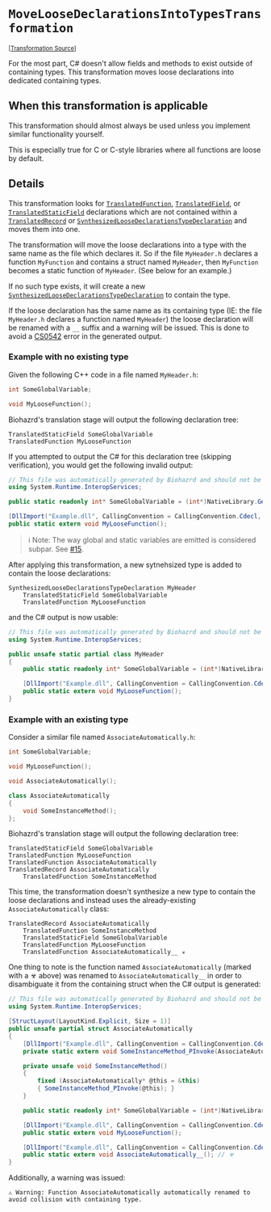 `MoveLooseDeclarationsIntoTypesTransformation`
===================================================================================================

<small>\[[Transformation Source](../../Biohazrd.CSharp/#Transformations/MoveLooseDeclarationsIntoTypesTransformation.cs)\]</small>

For the most part, C# doesn't allow fields and methods to exist outside of containing types. This transformation moves loose declarations into dedicated containing types.

## When this transformation is applicable

This transformation should almost always be used unless you implement similar functionality yourself.

This is especially true for C or C-style libraries where all functions are loose by default.

## Details

This transformation looks for [`TranslatedFunction`](../BuiltInDeclarations/TranslatedFunction.md), [`TranslatedField`](../BuiltInDeclarations/TranslatedField.md), or [`TranslatedStaticField`](../BuiltInDeclarations/TranslatedStaticField.md) declarations which are not contained within a [`TranslatedRecord`](../BuiltInDeclarations/TranslatedRecord.md) or [`SynthesizedLooseDeclarationsTypeDeclaration`](../BuiltInDeclarations/SynthesizedLooseDeclarationsTypeDeclaration.md) and moves them into one.

The transformation will move the loose declarations into a type with the same name as the file which declares it. So if the file `MyHeader.h` declares a function `MyFunction` and contains a struct named `MyHeader`, then `MyFunction` becomes a static function of `MyHeader`. (See below for an example.)

If no such type exists, it will create a new [`SynthesizedLooseDeclarationsTypeDeclaration`](../BuiltInDeclarations/SynthesizedLooseDeclarationsTypeDeclaration.md) to contain the type.

If the loose declaration has the same name as its containing type (IE: the file `MyHeader.h` declares a function named `MyHeader`) the loose declaration will be renamed with a `__` suffix and a warning will be issued. This is done to avoid a [CS0542](https://docs.microsoft.com/en-us/dotnet/csharp/misc/cs0542) error in the generated output.

### Example with no existing type

Given the following C++ code in a file named `MyHeader.h`:

```cpp
int SomeGlobalVariable;

void MyLooseFunction();
```

Biohazrd's translation stage will output the following declaration tree:

```
TranslatedStaticField SomeGlobalVariable
TranslatedFunction MyLooseFunction
```

If you attempted to output the C# for this declaration tree (skipping verification), you would get the following invalid output:

```csharp
// This file was automatically generated by Biohazrd and should not be modified by hand!
using System.Runtime.InteropServices;

public static readonly int* SomeGlobalVariable = (int*)NativeLibrary.GetExport(NativeLibrary.Load("TODO.dll"), "?SomeGlobalVariable@@3HA");

[DllImport("Example.dll", CallingConvention = CallingConvention.Cdecl, EntryPoint = "?MyLooseFunction@@YAXXZ", ExactSpelling = true)]
public static extern void MyLooseFunction();
```

> ℹ Note: The way global and static variables are emitted is considered subpar. See [#15](https://github.com/InfectedLibraries/Biohazrd/issues/15).

After applying this transformation, a new sytnehsized type is added to contain the loose declarations:

```
SynthesizedLooseDeclarationsTypeDeclaration MyHeader
    TranslatedStaticField SomeGlobalVariable
    TranslatedFunction MyLooseFunction
```

and the C# output is now usable:

```csharp
// This file was automatically generated by Biohazrd and should not be modified by hand!
using System.Runtime.InteropServices;

public unsafe static partial class MyHeader
{
    public static readonly int* SomeGlobalVariable = (int*)NativeLibrary.GetExport(NativeLibrary.Load("Example.dll"), "?SomeGlobalVariable@@3HA");

    [DllImport("Example.dll", CallingConvention = CallingConvention.Cdecl, EntryPoint = "?MyLooseFunction@@YAXXZ", ExactSpelling = true)]
    public static extern void MyLooseFunction();
}
```

### Example with an existing type

Consider a similar file named `AssociateAutomatically.h`:

```cpp
int SomeGlobalVariable;

void MyLooseFunction();

void AssociateAutomatically();

class AssociateAutomatically
{
    void SomeInstanceMethod();
};
```

Biohazrd's translation stage will output the following declaration tree:

```
TranslatedStaticField SomeGlobalVariable
TranslatedFunction MyLooseFunction
TranslatedFunction AssociateAutomatically
TranslatedRecord AssociateAutomatically
    TranslatedFunction SomeInstanceMethod
```

This time, the transformation doesn't synthesize a new type to contain the loose declarations and instead uses the already-existing `AssociateAutomatically` class:

```
TranslatedRecord AssociateAutomatically
    TranslatedFunction SomeInstanceMethod
    TranslatedStaticField SomeGlobalVariable
    TranslatedFunction MyLooseFunction
    TranslatedFunction AssociateAutomatically__ ☣
```

One thing to note is the function named `AssociateAutomatically` (marked with a ☣ above) was renamed to `AssociateAutomatically__` in order to disambiguate it from the containing struct when the C# output is generated:

```csharp
// This file was automatically generated by Biohazrd and should not be modified by hand!
using System.Runtime.InteropServices;

[StructLayout(LayoutKind.Explicit, Size = 1)]
public unsafe partial struct AssociateAutomatically
{
    [DllImport("Example.dll", CallingConvention = CallingConvention.Cdecl, EntryPoint = "?SomeInstanceMethod@AssociateAutomatically@@AEAAXXZ", ExactSpelling = true)]
    private static extern void SomeInstanceMethod_PInvoke(AssociateAutomatically* @this);

    private unsafe void SomeInstanceMethod()
    {
        fixed (AssociateAutomatically* @this = &this)
        { SomeInstanceMethod_PInvoke(@this); }
    }

    public static readonly int* SomeGlobalVariable = (int*)NativeLibrary.GetExport(NativeLibrary.Load("Example.dll"), "?SomeGlobalVariable@@3HA");

    [DllImport("Example.dll", CallingConvention = CallingConvention.Cdecl, EntryPoint = "?MyLooseFunction@@YAXXZ", ExactSpelling = true)]
    public static extern void MyLooseFunction();

    [DllImport("Example.dll", CallingConvention = CallingConvention.Cdecl, EntryPoint = "?AssociateAutomatically@@YAXXZ", ExactSpelling = true)]
    public static extern void AssociateAutomatically__(); // ☣
}
```

Additionally, a warning was issued:

```
⚠ Warning: Function AssociateAutomatically automatically renamed to avoid collision with containing type.
```
